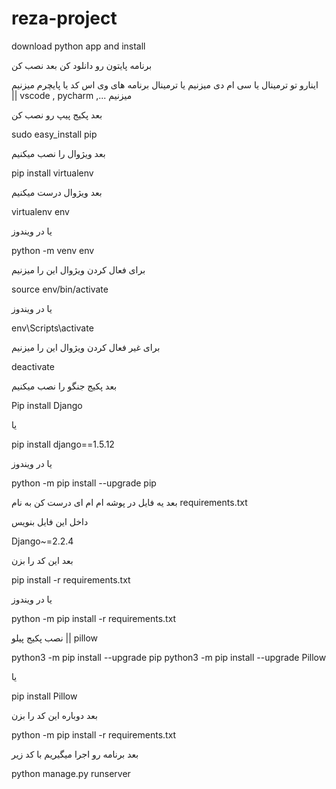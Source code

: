 # reza-project



download python app and install 

برنامه پایتون رو دانلود کن بعد نصب کن 

اینارو تو ترمینال یا سی ام دی میزنیم یا ترمینال برنامه های وی اس کد یا پایچرم میزنیم || vscode , pycharm ,... میزنیم 

بعد پکیج پیپ رو نصب کن 

sudo easy_install pip

بعد ویژوال را نصب میکنیم

pip install virtualenv

بعد ویژوال درست میکنیم 

virtualenv env

یا در ویندوز

python -m venv env

برای فعال کردن ویژوال این را میزنیم

source env/bin/activate

یا در ویندوز

env\Scripts\activate

برای غیر فعال کردن ویژوال این را میزنیم

deactivate

بعد پکیج جنگو را نصب میکنیم  

Pip install Django

یا 

pip install django==1.5.12

یا در ویندوز

python -m pip install --upgrade pip

بعد یه فایل در پوشه ام ام ای درست کن به نام requirements.txt 

داخل این فایل بنویس 

Django~=2.2.4

بعد این کد را بزن

pip install -r requirements.txt

یا در ویندوز 

python -m pip install -r requirements.txt

نصب پکیج پیلو || pillow

python3 -m pip install --upgrade pip
python3 -m pip install --upgrade Pillow

یا 

pip install Pillow

بعد دوباره این کد را بزن 

python -m pip install -r requirements.txt

بعد برنامه رو اجرا میگیریم با کد زیر

python manage.py runserver


